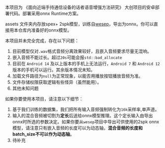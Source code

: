本项目为 《面向近端手持通信设备的话者语音增强方法研究》 大创项目的安卓部署代码。部署采用onnx Runtime方案。

assets 文件夹内存放spex+ 2spk模型，训练自[wesep](https://github.com/wenet-e2e/wesep)，导出为onnx。你可以直接用本仓库内准备好的onnx模型。

本项目并未完全完成，存在以下问题：

1. 目前模型仅对`.wav`格式音频分离效果较好，且嵌入音频要求尽量无混响。
2. 嵌入音频不能过长。超过`20s`可能会报`std::bad_allocate`
3. 目前在 `Android 14` 及以上版本的手机上无法运行，`Android 7` 和 `Android 12` 版本的手机可以运行。其余版本情况未知。
4. 加载文件路径为`null`为正常现象，以能否用播放按钮播放音频为准。
5. 文件存储权限获取逻辑有些怪异（虽然能用）。
6. 其他未知问题

如果你要使用本项目，请注意以下细节：

1. 基于我们训练的数据集，我们把所有输入音频强制转化为`16k`采样率,单声道。
2. 输入的混合音频被切割为**定长**后送给onnx模型推理。这个定长输入由导出onnx时所选的参数决定。如果你要从`wesep`项目中导出可供使用的2spk onnx模型，请注意只有嵌入音频的长度可以为动态轴，**混合音频的长度和batch_size不可以作为动态轴**。
3. 待补充
